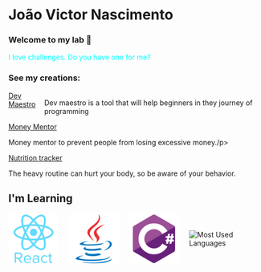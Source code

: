 # João Victor Nascimento

### Welcome to my lab 🔬
<p style="color: cyan;">I love challenges. Do you have one for me?</p>

### See my creations:

<div display: flex; flex-direction: column;>
  
  <div style="display: flex;  flex-direction: row;">
  <a href="https://github.com/Vitor45QW/dev-maestro">Dev Maestro</a>
    <p>Dev maestro is a tool that will help beginners in they journey of programming</p>
  </div>
    
  <div>
  <a href="https://github.com/Vitor45QW/Money-Mentor">Money Mentor</a>
    <p>Money mentor to prevent people from losing excessive money./p>
  </div>
    
  <div>
  <a href="https://github.com/Vitor45QW/Nutrition-tracker">Nutrition tracker</a>
    <p>The heavy routine can hurt your body, so be aware of your behavior.</p>
  </div>
  
</div>





## I'm Learning

<div style="display: flex; justify-content: space-between; align-items: center; gap: 20px;">

  <img src="https://raw.githubusercontent.com/devicons/devicon/master/icons/react/react-original-wordmark.svg" style="width: 100px; height: 100px;" alt="React">
  
  <img src="https://raw.githubusercontent.com/devicons/devicon/master/icons/java/java-original.svg" style="width: 100px; height: 100px;" alt="Java">

  <img src="https://raw.githubusercontent.com/devicons/devicon/master/icons/csharp/csharp-original.svg" style="width: 100px; height: 100px;" alt="C#">

  <img src="https://github-readme-stats.vercel.app/api/top-langs/?username=Vitor45QW&layout=compact&theme=radical" alt="Most Used Languages">


  
</div>
